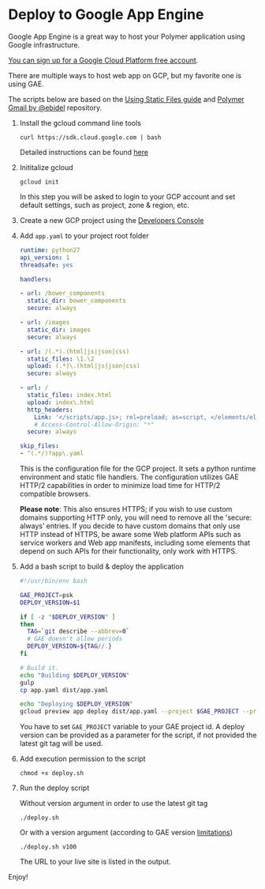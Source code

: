 # Deploy to Google App Engine

Google App Engine is a great way to host your Polymer application using Google infrastructure.

[You can sign up for a Google Cloud Platform free account](https://cloud.google.com/).

There are multiple ways to host web app on GCP, but my favorite one is using GAE.

The scripts below are based on the [Using Static Files guide](https://cloud.google.com/appengine/docs/python/gettingstartedpython27/staticfiles) and [Polymer Gmail by @ebidel](https://github.com/ebidel/polymer-gmail) repository.

1.  Install the gcloud command line tools

        curl https://sdk.cloud.google.com | bash

    Detailed instructions can be found [here](https://cloud.google.com/sdk/)

1.  Inititalize gcloud

        gcloud init

    In this step you will be asked to login to your GCP account and set default settings, such as project, zone & region, etc.

1.  Create a new GCP project using the [Developers Console](https://console.developers.google.com/home/dashboard)

1.  Add `app.yaml` to your project root folder

    ```yaml
    runtime: python27
    api_version: 1
    threadsafe: yes

    handlers:

    - url: /bower_components
      static_dir: bower_components
      secure: always

    - url: /images
      static_dir: images
      secure: always

    - url: /(.*).(html|js|json|css)
      static_files: \1.\2
      upload: (.*)\.(html|js|json|css)
      secure: always

    - url: /
      static_files: index.html
      upload: index\.html
      http_headers:
        Link: '</scripts/app.js>; rel=preload; as=script, </elements/elements.html>; rel=preload; as=document, </styles/main.css>; rel=preload; as=style'
        # Access-Control-Allow-Origin: "*"
      secure: always

    skip_files:
    - ^(.*/)?app\.yaml
    ```

    This is the configuration file for the GCP project.
    It sets a python runtime environment and static file handlers.
    The configuration utilizes GAE HTTP/2 capabilities in order to minimize load time for HTTP/2 compatible browsers.

    **Please note**: This also ensures HTTPS; if you wish to use custom domains supporting HTTP only, you will need to remove all the 'secure: always’ entries. If you decide to have custom domains that only use HTTP instead of HTTPS, be aware some Web platform APIs such as service workers and Web app manifests, including some elements that depend on such APIs for their functionality, only work with HTTPS.

1.  Add a bash script to build & deploy the application

    ```sh
    #!/usr/bin/env bash

    GAE_PROJECT=psk
    DEPLOY_VERSION=$1

    if [ -z "$DEPLOY_VERSION" ]
    then
      TAG=`git describe --abbrev=0`
      # GAE doesn't allow periods
      DEPLOY_VERSION=${TAG//.}
    fi

    # Build it.
    echo "Building $DEPLOY_VERSION"
    gulp
    cp app.yaml dist/app.yaml

    echo "Deploying $DEPLOY_VERSION"
    gcloud preview app deploy dist/app.yaml --project $GAE_PROJECT --promote --version $DEPLOY_VERSION
    ```

    You have to set `GAE_PROJECT` variable to your GAE project id.
    A deploy version can be provided as a parameter for the script, if not provided the latest git tag will be used.

1.  Add execution permission to the script

        chmod +x deploy.sh

1.  Run the deploy script

      Without version argument in order to use the latest git tag

        ./deploy.sh

      Or with a version argument (according to GAE version [limitations](https://cloud.google.com/appengine/docs/python/config/appconfig?hl=en))

        ./deploy.sh v100

    The URL to your live site is listed in the output.

Enjoy!
